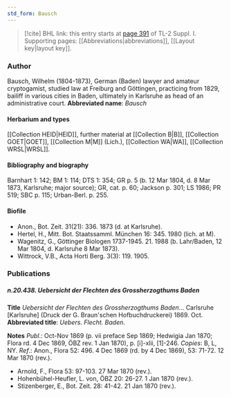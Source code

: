 ```yaml
---
std_form: Bausch
---
```


> [!cite] BHL link: this entry starts at [page 391](https://www.biodiversitylibrary.org/page/33265118) of TL-2 Suppl. I.
> Supporting pages: [[Abbreviations|abbreviations]], [[Layout key|layout key]].

### Author

Bausch, Wilhelm (1804-1873), German (Baden) lawyer and amateur cryptogamist, studied law at Freiburg and Göttingen, practicing from 1829, bailiff in various cities in Baden, ultimately in Karlsruhe as head of an administrative court. 
**Abbreviated name**: *Bausch*

#### Herbarium and types

[[Collection HEID|HEID]], further material at [[Collection B|B]], [[Collection GOET|GOET]], [[Collection M|M]] (Lich.), [[Collection WA|WA]], [[Collection WRSL|WRSL]].

#### Bibliography and biography

Barnhart 1: 142; BM 1: 114; DTS 1: 354; GR p. 5 (b. 12 Mar 1804, d. 8 Mar 1873, Karlsruhe; major source); GR, cat. p. 60; Jackson p. 301; LS 1986; PR 519; SBC p. 115; Urban-Berl. p. 255.

#### Biofile

- Anon., Bot. Zeit. 31(21): 336. 1873 (d. at Karlsruhe).
- Hertel, H., Mitt. Bot. Staatssamml. München 16: 345. 1980 (lich. at M).
- Wagenitz, G., Göttinger Biologen 1737-1945. 21. 1988 (b. Lahr/Baden, 12 Mar 1804, d. Karlsruhe 8 Mar 1873).
- Wittrock, V.B., Acta Horti Berg. 3(3): 119. 1905.

### Publications

##### n.20.438. Uebersicht der Flechten des Grossherzogthums Baden

**Title**
*Uebersicht der Flechten des Grossherzogthums Baden*... Carlsruhe \[Karlsruhe\] (Druck der G. Braun'schen Hofbuchdruckerei) 1869. Oct.
**Abbreviated title**: *Uebers. Flecht. Baden*.

**Notes**
*Publ*.: Oct-Nov 1869 (p. vii preface Sep 1869; Hedwigia Jan 1870; Flora rd. 4 Dec 1869, ÖBZ rev. 1 Jan 1870), p. \[i\]-xlii, \[1\]-246. *Copies*: B, L, NY.
*Ref*.: Anon., Flora 52: 496. 4 Dec 1869 (rd. by 4 Dec 1869), 53: 71-72. 12 Mar 1870 (rev.).
- Arnold, F., Flora 53: 97-103. 27 Mar 1870 (rev.).
- Hohenbühel-Heufler, L. von, ÖBZ 20: 26-27. 1 Jan 1870 (rev.).
- Stizenberger, E., Bot. Zeit. 28: 41-42. 21 Jan 1870 (rev.).

